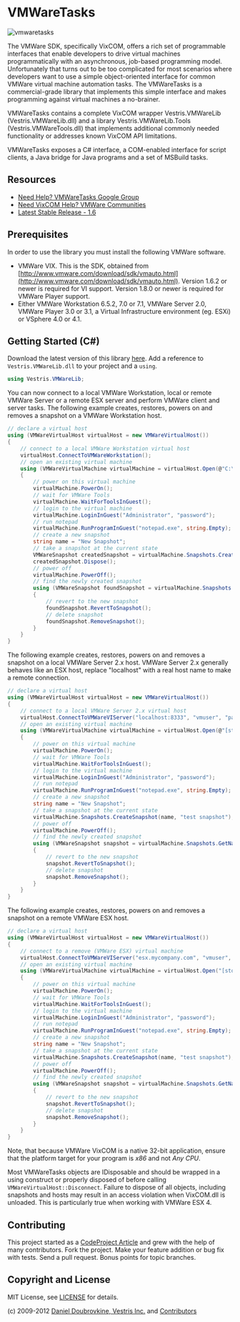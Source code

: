 VMWareTasks
===========

![vmwaretasks](https://github.com/dblock/vmwaretasks/raw/master/Documentation/Images/VMWareLogo.jpg "VMWareTasks")

The VMWare SDK, specifically VixCOM, offers a rich set of programmable interfaces that enable developers to drive virtual machines programmatically with an asynchronous, job-based programming model. Unfortunately that turns out to be too complicated for most scenarios where developers want to use a simple object-oriented interface for common VMWare virtual machine automation tasks. The VMWareTasks is a commercial-grade library that implements this simple interface and makes programming against virtual machines a no-brainer. 

VMWareTasks contains a complete VixCOM wrapper Vestris.VMWareLib (Vestris.VMWareLib.dll) and a library Vestris.VMWareLib.Tools (Vestris.VMWareTools.dll) that implements additional commonly needed functionality or addresses known VixCOM API limitations. 

VMWareTasks exposes a C# interface, a COM-enabled interface for script clients, a Java bridge for Java programs and a set of MSBuild tasks.

Resources
---------

* [Need Help? VMWareTasks Google Group](http://groups.google.com/group/vmwaretasks)
* [Need VixCOM Help? VMWare Communities](http://communities.vmware.com/community/developer/automationapi)
* [Latest Stable Release - 1.6](https://github.com/downloads/dblock/vmwaretasks/VMWareTasks-1.6.zip)

Prerequisites
-------------

In order to use the library you must install the following VMWare software. 

* VMWare VIX. This is the SDK, obtained from [http://www.vmware.com/download/sdk/vmauto.html](http://www.vmware.com/download/sdk/vmauto.html). Version 1.6.2 or newer is required for VI support. Version 1.8.0 or newer is required for VMWare Player support. 
* Either VMWare Workstation 6.5.2, 7.0 or 7.1, VMWare Server 2.0, VMWare Player 3.0 or 3.1, a Virtual Infrastructure environment (eg. ESXi) or VSphere 4.0 or 4.1. 


Getting Started (C#)
--------------------

Download the latest version of this library [here](https://github.com/downloads/dblock/vmwaretasks/). Add a reference to `Vestris.VMWareLib.dll` to your project and a `using`. 

``` csharp
using Vestris.VMWareLib;
```

You can now connect to a local VMWare Workstation, local or remote VMWare Server or a remote ESX server and perform VMWare client and server tasks. The following example creates, restores, powers on and removes a snapshot on a VMWare Workstation host. 

``` csharp
// declare a virtual host
using (VMWareVirtualHost virtualHost = new VMWareVirtualHost())
{
    // connect to a local VMWare Workstation virtual host
    virtualHost.ConnectToVMWareWorkstation();
    // open an existing virtual machine
    using (VMWareVirtualMachine virtualMachine = virtualHost.Open(@"C:\Virtual Machines\xp\xp.vmx"))
    {
        // power on this virtual machine
        virtualMachine.PowerOn();
        // wait for VMWare Tools
        virtualMachine.WaitForToolsInGuest();
        // login to the virtual machine
        virtualMachine.LoginInGuest("Administrator", "password");
        // run notepad
        virtualMachine.RunProgramInGuest("notepad.exe", string.Empty);
        // create a new snapshot
        string name = "New Snapshot";
        // take a snapshot at the current state
        VMWareSnapshot createdSnapshot = virtualMachine.Snapshots.CreateSnapshot(name, "test snapshot");
        createdSnapshot.Dispose();
        // power off
        virtualMachine.PowerOff();
        // find the newly created snapshot
        using (VMWareSnapshot foundSnapshot = virtualMachine.Snapshots.GetNamedSnapshot(name))
        {
            // revert to the new snapshot
            foundSnapshot.RevertToSnapshot();
            // delete snapshot
            foundSnapshot.RemoveSnapshot();
        }
    }
}
```

The following example creates, restores, powers on and removes a snapshot on a local VMWare Server 2.x host. VMWare Server 2.x generally behaves like an ESX host, replace "localhost" with a real host name to make a remote connection. 

``` csharp
// declare a virtual host
using (VMWareVirtualHost virtualHost = new VMWareVirtualHost())
{
    // connect to a local VMWare Server 2.x virtual host
    virtualHost.ConnectToVMWareVIServer("localhost:8333", "vmuser", "password");
    // open an existing virtual machine
    using (VMWareVirtualMachine virtualMachine = virtualHost.Open(@"[standard] xp/xp.vmx"))
    {
        // power on this virtual machine
        virtualMachine.PowerOn();
        // wait for VMWare Tools
        virtualMachine.WaitForToolsInGuest();
        // login to the virtual machine
        virtualMachine.LoginInGuest("Administrator", "password");
        // run notepad
        virtualMachine.RunProgramInGuest("notepad.exe", string.Empty);
        // create a new snapshot
        string name = "New Snapshot";
        // take a snapshot at the current state
        virtualMachine.Snapshots.CreateSnapshot(name, "test snapshot");
        // power off
        virtualMachine.PowerOff();
        // find the newly created snapshot
        using (VMWareSnapshot snapshot = virtualMachine.Snapshots.GetNamedSnapshot(name))
        {
            // revert to the new snapshot
            snapshot.RevertToSnapshot();
            // delete snapshot
            snapshot.RemoveSnapshot();
        }
    }
}
```

The following example creates, restores, powers on and removes a snapshot on a remote VMWare ESX host. 

``` csharp
// declare a virtual host
using (VMWareVirtualHost virtualHost = new VMWareVirtualHost())
{
    // connect to a remove (VMWare ESX) virtual machine
    virtualHost.ConnectToVMWareVIServer("esx.mycompany.com", "vmuser", "password");
    // open an existing virtual machine
    using (VMWareVirtualMachine virtualMachine = virtualHost.Open("[storage] testvm/testvm.vmx"))
    {
        // power on this virtual machine
        virtualMachine.PowerOn();
        // wait for VMWare Tools
        virtualMachine.WaitForToolsInGuest();
        // login to the virtual machine
        virtualMachine.LoginInGuest("Administrator", "password");
        // run notepad
        virtualMachine.RunProgramInGuest("notepad.exe", string.Empty);
        // create a new snapshot
        string name = "New Snapshot";
        // take a snapshot at the current state
        virtualMachine.Snapshots.CreateSnapshot(name, "test snapshot");
        // power off
        virtualMachine.PowerOff();
        // find the newly created snapshot
        using (VMWareSnapshot snapshot = virtualMachine.Snapshots.GetNamedSnapshot(name))
        {
            // revert to the new snapshot
            snapshot.RevertToSnapshot();
            // delete snapshot
            snapshot.RemoveSnapshot();
        }
    }
}
```

Note, that because VMWare VixCOM is a native 32-bit application, ensure that the platform target for your program is *x86* and not *Any CPU*. 
 
Most VMWareTasks objects are IDisposable and should be wrapped in a using construct or properly disposed of before calling `VMWareVirtualHost::Disconnect`. Failure to dispose of all objects, including snapshots and hosts may result in an access violation when VixCOM.dll is unloaded. This is particularly true when working with VMWare ESX 4. 

Contributing
------------

This project started as a [CodeProject Article](http://www.codeproject.com/Articles/31961/Automating-VMWare-Tasks-in-C-with-the-VIX-API) and grew with the help of many contributors. Fork the project. Make your feature addition or bug fix with tests. Send a pull request. Bonus points for topic branches.

Copyright and License
---------------------

MIT License, see [LICENSE](https://github.com/dblock/vmwaretasks/blob/master/LICENSE.md) for details.

(c) 2009-2012 [Daniel Doubrovkine, Vestris Inc.](http://code.dblock.org) and [Contributors](https://github.com/dblock/vmwaretasks/blob/master/HISTORY.md)




